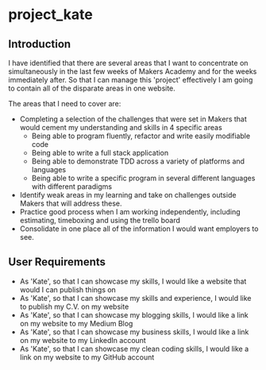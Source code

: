 # project_kate

## Introduction
I have identified that there are several areas that I want to concentrate on simultaneously in the last few weeks of Makers Academy and for the weeks immediately after.
So that I can manage this 'project' effectively I am going to contain all of the disparate areas in one website.

The areas that I need to cover are:
- Completing a selection of the challenges that were set in Makers that would cement my understanding and skills in 4 specific areas
  - Being able to program fluently, refactor and write easily modifiable code
  - Being able to write a full stack application
  - Being able to demonstrate TDD across a variety of platforms and languages
  - Being able to write a specific program in several different languages with different paradigms
- Identify weak areas in my learning and take on challenges outside Makers that will address these.
- Practice good process when I am working independently, including estimating, timeboxing and using the trello board
- Consolidate in one place all of the information I would want employers to see.


## User Requirements
- As 'Kate', so that I can showcase my skills, I would like a website that would I can publish things on
- As 'Kate', so that I can showcase my skills and experience, I would like to publish my C.V. on my website
- As 'Kate', so that I can showcase my blogging skills, I would like a link on my website to my Medium Blog
- As 'Kate', so that I can showcase my business skills, I would like a link on my website to my LinkedIn account
- As 'Kate', so that I can showcase my clean coding skills, I would like a link on my website to my GitHub account


